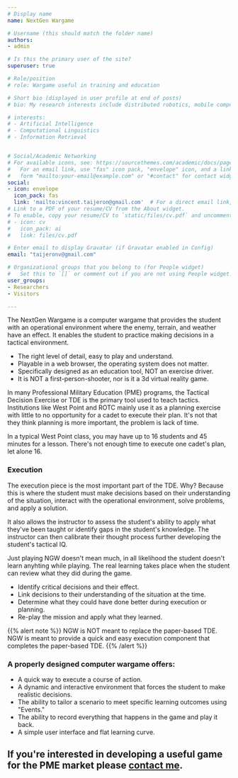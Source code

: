 ```yaml
---
# Display name
name: NextGen Wargame

# Username (this should match the folder name)
authors:
- admin

# Is this the primary user of the site?
superuser: true

# Role/position
# role: Wargame useful in training and education

# Short bio (displayed in user profile at end of posts)
# bio: My research interests include distributed robotics, mobile computing and programmable matter.

# interests:
# - Artificial Intelligence
# - Computational Linguistics
# - Information Retrieval


# Social/Academic Networking
# For available icons, see: https://sourcethemes.com/academic/docs/page-builder/#icons
#   For an email link, use "fas" icon pack, "envelope" icon, and a link in the
#   form "mailto:your-email@example.com" or "#contact" for contact widget.
social:
- icon: envelope
  icon_pack: fas
  link: 'mailto:vincent.taijeron@gmail.com'  # For a direct email link, use "mailto:test@example.org".
# Link to a PDF of your resume/CV from the About widget.
# To enable, copy your resume/CV to `static/files/cv.pdf` and uncomment the lines below.
# - icon: cv
#   icon_pack: ai
#   link: files/cv.pdf

# Enter email to display Gravatar (if Gravatar enabled in Config)
email: "taijeronv@gmail.com"

# Organizational groups that you belong to (for People widget)
#   Set this to `[]` or comment out if you are not using People widget.
user_groups:
- Researchers
- Visitors

---
```

The NextGen Wargame is a computer wargame that provides the student with an operational environment where the enemy, terrain, and weather have an effect.  It enables the student to practice making decisions in a tactical environment.

- The right level of detail, easy to play and understand.
- Playable in a web browser, the operating system does not matter.
- Specifically designed as an education tool, NOT an exercise driver.
- It is NOT a first-person-shooter, nor is it a 3d virtual reality game.

In many Professional Military Education (PME) programs, the Tactical Decision Exercise or TDE is the primary tool used to teach tactics.  Institutions like West Point and ROTC mainly use it as a planning exercise with little to no opportunity for a cadet to execute their plan.  It's not that they think planning is more important, the problem is lack of time.

In a typical West Point class, you may have up to 16 students and 45 minutes for a lesson.  There's not enough time to execute one cadet's plan, let alone 16.

### Execution
The execution piece is the most important part of the TDE.  Why? Because this is where the student must make decisions based on their understanding of the situation, interact with the operational environment, solve problems, and apply a solution.

It also allows the instructor to assess the student's ability to apply what they've been taught or identify gaps in the student's knowledge.  The instructor can then calibrate their thought process further developing the student's tactical IQ.

Just playing NGW doesn't mean much, in all likelihood the student doesn't learn anyhting while playing.  The real learning takes place when the student can review what they did during the game.

- Identify critical decisions and their effect.
- Link decisions to their understanding of the situation at the time.
- Determine what they could have done better during execution or planning.
- Re-play the mission and apply what they learned.

{{% alert note %}}
NGW  is NOT meant to replace the paper-based TDE. NGW  is meant to provide a quick and easy execution component that completes the paper-based TDE.
{{% /alert %}}

### A properly designed computer wargame offers:
- A quick way to execute a course of action.
- A dynamic and interactive environment that forces the student to make realistic decisions.
- The ability to tailor a scenario to meet specific learning outcomes using "Events."
- The ability to record everything that happens in the game and play it back.
- A simple user interface and flat learning curve.

## If you're interested in developing a useful game for the PME market please [contact me](mailto:vincent.taijeron@gmail.com).